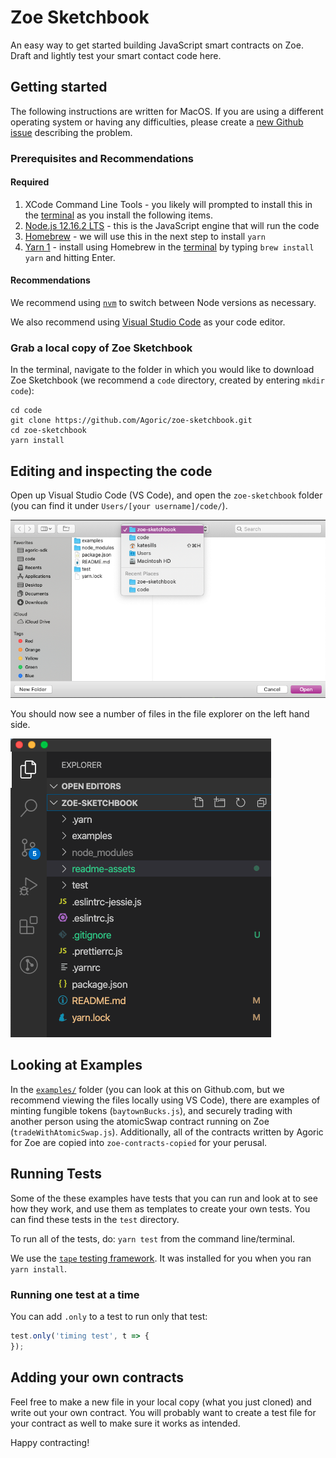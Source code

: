 # Zoe Sketchbook

An easy way to get started building JavaScript smart contracts on Zoe.
Draft and lightly test your smart contact code here.

## Getting started

The following instructions are written for MacOS. If you are
using a different operating system or having any difficulties, please
create a [new Github
issue](https://github.com/Agoric/zoe-sketchbook/issues/new) describing
the problem.

### Prerequisites and Recommendations

#### Required
1. XCode Command Line Tools - you likely will prompted to install this
   in the [terminal](https://blog.teamtreehouse.com/introduction-to-the-mac-os-x-command-line) as you install the following items.
2. [Node.js 12.16.2 LTS](https://nodejs.org/) - this is the JavaScript engine that
   will run the code
3. [Homebrew](https://brew.sh/) - we will use this in the next step to install `yarn`
4. [Yarn 1](https://classic.yarnpkg.com/) - install using Homebrew in
   the [terminal](https://blog.teamtreehouse.com/introduction-to-the-mac-os-x-command-line) by typing `brew install yarn` and hitting Enter.

#### Recommendations

We recommend using
[`nvm`](https://github.com/nvm-sh/nvm#install--update-script) to
switch between Node versions as necessary.

We also recommend using [Visual Studio Code](https://code.visualstudio.com/) as
your code editor.

### Grab a local copy of Zoe Sketchbook

In the terminal, navigate to the folder in which you would like to
download Zoe Sketchbook (we recommend a `code` directory, created by entering
`mkdir code`):

```
cd code
git clone https://github.com/Agoric/zoe-sketchbook.git
cd zoe-sketchbook
yarn install
```

## Editing and inspecting the code

Open up Visual Studio Code (VS Code), and open the `zoe-sketchbook`
folder (you can find it under `Users/[your username]/code/`).

![Open Zoe Sketchbook](readme-assets/open-zoe-sketchbook.png)

You should now see a number of files in the file explorer on the left
hand side.

![File Structure](readme-assets/file-structure.png)

## Looking at Examples

In the
[`examples/`](https://github.com/Agoric/zoe-sketchbook/tree/master/examples)
folder (you can look at this on Github.com, but we recommend viewing
the files locally using VS Code), there are examples of minting fungible tokens
(`baytownBucks.js`), and securely trading with another person using
the atomicSwap contract running on Zoe (`tradeWithAtomicSwap.js`).
Additionally, all of the contracts written by Agoric for Zoe are
copied into `zoe-contracts-copied` for your perusal. 

## Running Tests

Some of the these examples have tests that you can run and look at to see how they work, and use them as templates to create your own tests. You can find these tests in the `test` directory.

To run all of the tests, do: `yarn test` from the command
line/terminal.

We use the [`tape` testing framework](https://github.com/substack/tape). It was installed for you when you
ran `yarn install`.

### Running one test at a time

You can add `.only` to a test to run only that test:

```js
test.only('timing test', t => {
});
```

## Adding your own contracts

Feel free to make a new file in your local copy (what you just cloned)
and write out your own contract. You will probably want to create a
test file for your contract as well to make sure it works as intended. 

Happy contracting!
